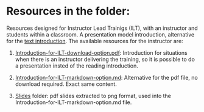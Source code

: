 # Resources in the folder:

Resources designed for Instructor Lead Trainigs (ILT), with an instructor and students within a classroom. A presentation model introduction, 
alternative for the [text introduction](01-Introduction.md). The available resources for the instructor are:

1. [Introduction-for-ILT-download-option.pdf](Introduction-for-ILT-download-option.pdf): Introduction for situations when there is an instructor delivering the training, so it is possible to do a presentation insted of the reading introduction.

2. [Introduction-for-ILT-markdown-option.md](Introduction-for-ILT-markdown-option.md): Alternative for the pdf file, no download required. Exact same content.

3. [Slides](instructor-slides/README.md) folder: pdf slides extracted to png format, used into the Introduction-for-ILT-markdown-option.md file.